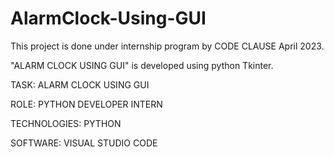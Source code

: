 # AlarmClock-Using-GUI

This project is done under internship program by CODE CLAUSE April 2023.

"ALARM CLOCK USING GUI" is developed using python Tkinter.

TASK: ALARM CLOCK USING GUI

ROLE: PYTHON DEVELOPER INTERN

TECHNOLOGIES: PYTHON

SOFTWARE: VISUAL STUDIO CODE

